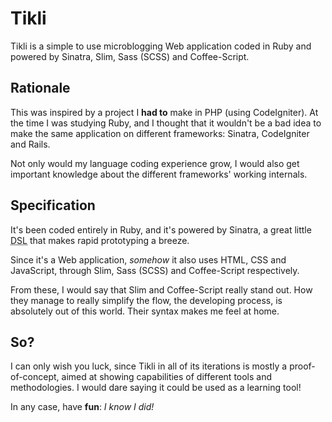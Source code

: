 Tikli
=====

Tikli is a simple to use microblogging Web application coded in Ruby and
powered by Sinatra, Slim, Sass (SCSS) and Coffee-Script.

Rationale
---------

This was inspired by a project I __had to__ make in PHP (using CodeIgniter).
At the time I was studying Ruby, and I thought that it wouldn't be a bad idea
to make the same application on different frameworks: Sinatra, CodeIgniter
and Rails.

Not only would my language coding experience grow, I would also get important
knowledge about the different frameworks' working internals.

Specification
-------------

It's been coded entirely in Ruby, and it's powered by Sinatra, a great little
<acronym title="Domain Specific Language">DSL</acronym> that makes rapid
prototyping a breeze.

Since it's a Web application, _somehow_ it also uses HTML, CSS and JavaScript,
through Slim, Sass (SCSS) and Coffee-Script respectively.

From these, I would say that Slim and Coffee-Script really stand out. How
they manage to really simplify the flow, the developing process, is absolutely
out of this world. Their syntax makes me feel at home.

So?
---

I can only wish you luck, since Tikli in all of its iterations is mostly
a proof-of-concept, aimed at showing capabilities of different tools and
methodologies. I would dare saying it could be used as a learning tool!

In any case, have __fun__: _I know I did!_
